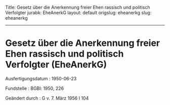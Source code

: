 Title: Gesetz über die Anerkennung freier Ehen rassisch und politisch Verfolgter
jurabk: EheAnerkG
layout: default
origslug: eheanerkg
slug: eheanerkg

---

# Gesetz über die Anerkennung freier Ehen rassisch und politisch Verfolgter (EheAnerkG)

Ausfertigungsdatum
:   1950-06-23

Fundstelle
:   BGBl: 1950, 226

Geändert durch
:   G v. 7. März 1956 I 104

